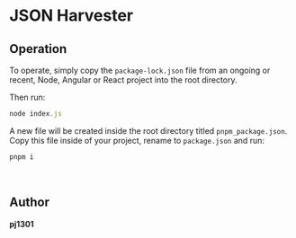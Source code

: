 # JSON Harvester

## Operation
To operate, simply copy the `package-lock.json` file from an ongoing or recent, Node, Angular or React project into the root directory. 

Then run:

```javascript
node index.js
```

A new file will be created inside the root directory titled `pnpm_package.json`. Copy this file inside of your project, rename to `package.json` and run:

```bash
pnpm i
```

&nbsp;

## Author
**pj1301**